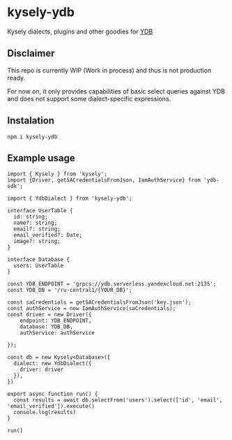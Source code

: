 # kysely-ydb

Kysely dialects, plugins and other goodies for [YDB](https://ydb.tech/)

## Disclaimer
This repo is currently WIP (Work in process) and thus is not production ready.

For now on, it only provides capabilities of basic select queries against YDB and does not support some dialect-specific expressions.

## Instalation 
```
npm i kysely-ydb
```

## Example usage
```
import { Kysely } from 'kysely';
import {Driver, getSACredentialsFromJson, IamAuthService} from 'ydb-sdk';

import { YdbDialect } from 'kysely-ydb';

interface UserTable {
  id: string;
  name?: string;
  email?: string;
  email_verified?: Date;
  image?: string;
}

interface Database {
  users: UserTable
}

const YDB_ENDPOINT = 'grpcs://ydb.serverless.yandexcloud.net:2135';
const YDB_DB = '/ru-central1/{YOUR_DB}';

const saCredentials = getSACredentialsFromJson('key.json');
const authService = new IamAuthService(saCredentials);
const driver = new Driver({
    endpoint: YDB_ENDPOINT,
    database: YDB_DB,
    authService: authService

});

const db = new Kysely<Database>({
  dialect: new YdbDialect({
    driver: driver
  }),
})

export async function run() {
  const results = await db.selectFrom('users').select(['id', 'email', 'email_verified']).execute()
  console.log(results)
}

run()

```
